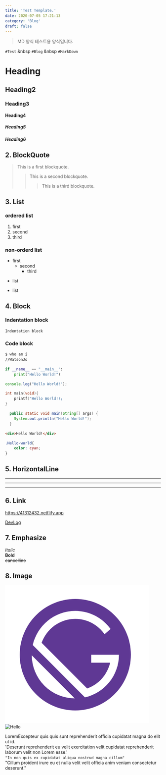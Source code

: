 ```yaml
---
title: 'Test Template.'
date: 2020-07-05 17:21:13
category: 'Blog'
draft: false
---
```


> MD 양식 테스트용 양식입니다.

`#Test` &nbsp `#Blog` &nbsp `#MarkDown`

<!-- thumbnail -->

# Heading

## Heading2

### Heading3

#### Heading4

##### Heading5

##### Heading6

## 2. BlockQuote

> This is a first blockquote.
>
> > This is a second blockquote.
> >
> > > This is a third blockquote.

## 3. List

### ordered list

1. first
2. second
3. third

### non-orderd list

- first
  - second
    - third

* list

- list

## 4. Block

### Indentation block

    Indentation block

### Code block

```sh
$ who am i
//WatsonJo
```

```Python
if __name__ == "__main__":
    print("Hello World!")
```

```JavaScript
console.log("Hello World!");
```

```C
int main(void){
    printf("Hello World!);
}
```

```Java
  public static void main(String[] args) {
    System.out.println("Hello World!");
  }
```

```HTML
<div>Hello World!</div>
```

```CSS
.Hello-world{
    color: cyan;
}
```

## 5. HorizontalLine

---

---

---

## 6. Link

<https://41312432.netflify.app>

[DevLog](https://41312432.netlify.app, '41312432.dev')

## 7. Emphasize

_Italic_  
**Bold**  
~~cancelline~~

## 8. Image

![Hello](/content/blog/development/images/hello.png)
<img src="/Users/JoWansik/devLog/content/blog/development/images/hello.png" width="300px" height="300px" title="px(픽셀) 크기 설정" alt="Hello"></img><br/>

LoremExcepteur quis quis sunt reprehenderit officia cupidatat magna do elit ut id.  
'Deserunt reprehenderit eu velit exercitation velit cupidatat reprehenderit laborum velit non Lorem esse.'  
`"In non quis ex cupidatat aliqua nostrud magna cillum"`  
"Cillum proident irure eu et nulla velit velit officia anim veniam consectetur deserunt."

